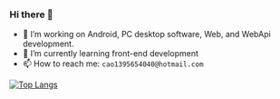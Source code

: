 ### Hi there 👋

- 🔭 I’m working on Android, PC desktop software, Web, and WebApi development.
- 🌱 I’m currently learning front-end development
- 📫 How to reach me: `cao1395654040@hotmail.com`

[![Top Langs](https://github-readme-stats.vercel.app/api/top-langs/?username=Caojiahao-Coder&layout=compact)](https://github.com/anuraghazra/github-readme-stats)

